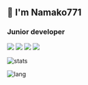 ## 👋 I'm Namako771
### Junior developer

![](https://img.shields.io/twitter/follow/Namanko771?label=Twitter&logo=twitter&style=flat)
![](https://img.shields.io/badge/-Windows-0078D6.svg?logo=windows&style=flat)
![](https://img.shields.io/badge/-Raspberry%20Pi-C51A4A.svg?logo=raspberry-pi&style=flat)
![](https://img.shields.io/badge/-intellij%20IDEA-000.svg?logo=intellij-idea&style=flat)

![stats](https://github-readme-stats.vercel.app/api?username=Namako771&hide=contribs&count_private=true&show_icons=true&theme=tokyonight)

![lang](https://github-readme-stats.vercel.app/api/top-langs/?username=Namako771&layout=compact&theme=tokyonight)
